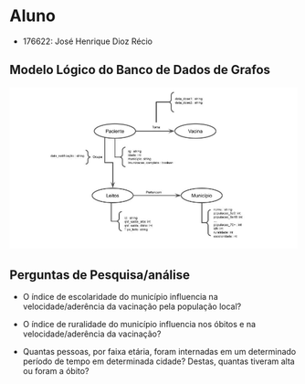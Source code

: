 # Aluno
* 176622: José Henrique Dioz Récio

## Modelo Lógico do Banco de Dados de Grafos
![Diagrama de Orquestração](images/modelo_grafos.jpg)

## Perguntas de Pesquisa/análise

 * O índice de escolaridade do município influencia na velocidade/aderência da vacinação pela população local?

 * O índice de ruralidade do município influencia nos óbitos e na velocidade/aderência da vacinação?
 
 * Quantas pessoas, por faixa etária, foram internadas em um determinado período de tempo em determinada cidade? Destas, quantas tiveram alta ou foram a óbito?